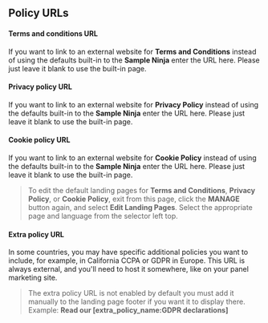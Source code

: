 ## Policy URLs

#### Terms and conditions URL
If you want to link to an external website for **Terms and Conditions** instead of using the defaults built-in to the **Sample Ninja** enter the URL here. Please just leave it blank to use the built-in page.

#### Privacy policy URL
If you want to link to an external website for **Privacy Policy** instead of using the defaults built-in to the **Sample Ninja** enter the URL here.
Please just leave it blank to use the built-in page.

#### Cookie policy URL
If you want to link to an external website for **Cookie Policy** instead of using the defaults built-in to the **Sample Ninja** enter the URL here.
Please just leave it blank to use the built-in page.

> To edit the default landing pages for **Terms and Conditions**, **Privacy Policy**, or **Cookie Policy**, exit from this page, click the **MANAGE** button again, and select **Edit Landing Pages**. Select the appropriate page and language from the selector left top. 

#### Extra policy URL
In some countries, you may have specific additional policies you want to include, for example, in California CCPA or GDPR in Europe. This URL is always external, and you'll need to host it somewhere, like on your panel marketing site.

> The extra policy URL is not enabled by default you must add it manually to the landing page footer if you want it to display there. Example: **Read our [extra_policy_name:GDPR declarations]**

```

```
